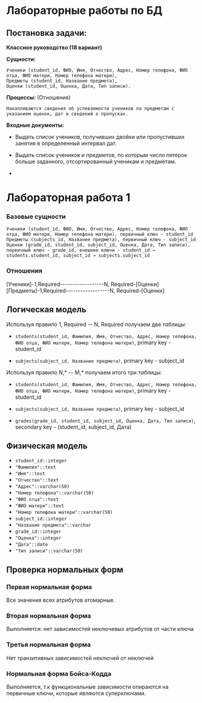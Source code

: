 # Лабораторные работы по БД

## Постановка задачи:

**Классное руководство (18 вариант)**

**Сущности:**

    Ученики (student_id, ФИО, Имя, Отчество, Адрес, Номер телефона, ФИО отца, ФИО матери, Номер телефона матери),
    Предметы (student_id, Название предмета), 
    Оценки (student_id, Оценка, Дата, Тип записи).

**Процессы:** (Отношения)

    Накапливаются сведения об успеваемости учеников по предметам с указанием оценок, дат и сведений о пропусках.

**Входные документы:**
   - Выдать список учеников, получивших двойки или пропустивших занятия в определенный интервал дат.

   - Выдать список учеников и предметов, по которым число пятерок больше заданного, отсортированный ученикам и предметам.
   - 
# Лабораторная работа 1

### Базовые сущности 

    Ученики (student_id, ФИО, Имя, Отчество, Адрес, Номер телефона, ФИО отца, ФИО матери, Номер телефона матери), первичный ключ - student_id
    Предметы (subjects_id, Название предмета), первичный ключ - subject_id
    Оценки (grade_id, student_id, subject_id, Оценка, Дата, Тип записи), первичный ключ - grade_id, внешние ключи - student_id → students.student_id, subject_id → subjects.subject_id
### Отношения 

[Ученики]-1,Required------------------N, Required-[Оценки]   
[Предметы]-1,Required------------------N, Required-[Оценки]

## Логическая модель 
Используя правило 1, Required -- N, Required получаем две *таблицы*:
- ```students(student_id, Фамилия, Имя, Отчество, Адрес, Номер телефона, ФИО отца, ФИО матери, Номер телефона матери)```, primary key - student_id

- ```subjects(subject_id, Название предмета)```, primary key - subject_id

Используя правило N,* -- M,* получаем итого три *таблицы*:

- ```students(student_id, Фамилия, Имя, Отчество, Адрес, Номер телефона, ФИО отца, ФИО матери, Номер телефона матери)```, primary key - student_id

- ```subjects(subject_id, Название предмета)```, primary key - subject_id

- ```grades(grade_id, student_id, subject_id, Оценка, Дата, Тип записи)```, secondary key - (student_id, subject_id, Дата)

## Физическая модель
  - ```student_id::integer```
  - ```"Фамилия"::text```
  - ```"Имя"::text```
  - ```"Отчество"::text```
  - ```"Адрес"::varchar(50)```
  - ```"Номер телефона"::varchar(50)```
  - ```"ФИО отца"::text```
  - ```"ФИО матери"::text```
  - ```"Номер телефона матери"::varchar(50)```
  - ```subject_id::integer```
  - ```"Название предмета"::varchar```
  - ```grade_id::integer```
  - ```"Оценка"::integer```
  - ```"Дата"::date```
  - ```"Тип записи"::varchar(50)```

## Проверка нормальных форм

### Первая нормальная форма

Все значения всех атрибутов атомарные.

### Вторая нормальная форма

Выполняется: нет зависимостей неключевых атрибутов от части ключа

### Третья нормальная форма

Нет транзитивных зависимостей неключей от неключей

### Нормальная форма Бойса-Кодда

Выполняется, т.к функциональные зависимости опираются на первичные ключи, которые являются суперключами.


